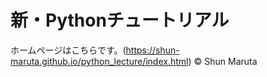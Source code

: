# 新・Pythonチュートリアル
ホームページはこちらです。(https://shun-maruta.github.io/python_lecture/index.html)
&copy; Shun Maruta
